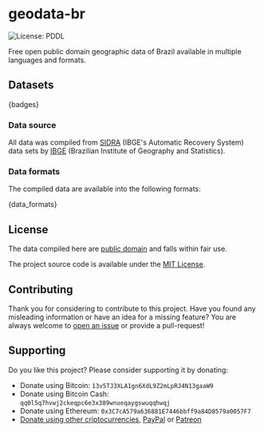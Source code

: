 # geodata-br

![License: PDDL](https://img.shields.io/badge/License-PDDL-brightgreen.svg "License: ODC Public Domain Dedication and Licence (PDDL)")

Free open public domain geographic data of Brazil available in multiple languages and formats.

## Datasets

{badges}

### Data source

All data was compiled from [SIDRA](https://sidra.ibge.gov.br/) (IBGE's Automatic Recovery System) data sets by [IBGE](https://www.ibge.gov.br/) (Brazilian Institute of Geography and Statistics).

### Data formats

The compiled data are available into the following formats:

{data_formats}

## License

The data compiled here are [public domain](LICENSE) and falls within fair use.

The project source code is available under the [MIT License](src/LICENSE).

## Contributing

Thank you for considering to contribute to this project. Have you found any misleading information or have an idea for a missing feature? You are always welcome to [open an issue](https://github.com/paulofreitas/geodata-br/issues) or provide a pull-request!

## Supporting

Do you like this project? Please consider supporting it by donating:

- Donate using Bitcoin: `13v5TJ3XLA1gn6XdL9Z2mLpRJ4N13gaaW9`
- Donate using Bitcoin Cash: `qq0l5q7hvwj2ckeqpc6e3x389wnueqaygswuqqhwqj`
- Donate using Ethereum: `0x3C7cA579a636881E7446bbff9a84D8579a0057F7`
- [Donate using other criptocurrencies](https://shapeshift.io/shifty.html?destination=13v5TJ3XLA1gn6XdL9Z2mLpRJ4N13gaaW9&output=BTC), [PayPal](https://www.paypal.com/cgi-bin/webscr?cmd=_s-xclick&hosted_button_id=HZ6JYNLYX3P7Y) or [Patreon](https://www.patreon.com/paulofreitas)